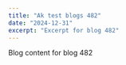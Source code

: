 ```yaml
---
title: "Ak test blogs 482"
date: "2024-12-31"
excerpt: "Excerpt for blog 482"
---
```


Blog content for blog 482